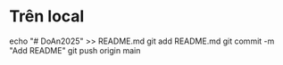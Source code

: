 # Trên local
echo "# DoAn2025" >> README.md
git add README.md
git commit -m "Add README"
git push origin main
